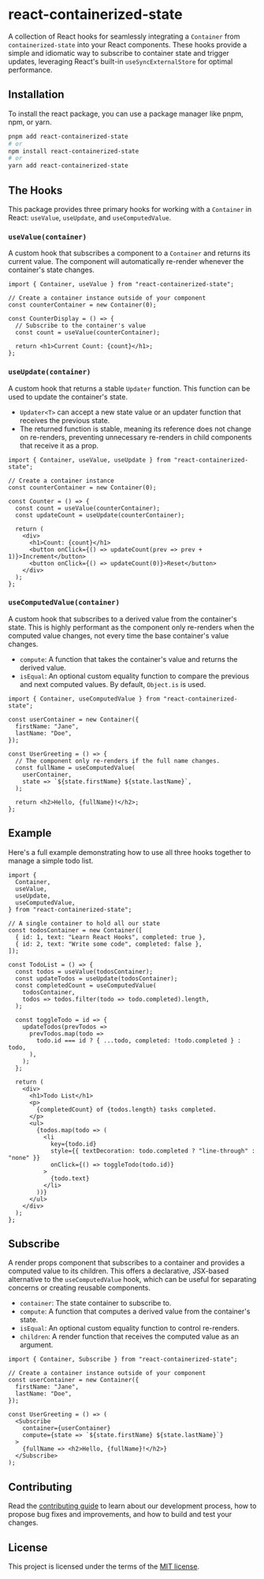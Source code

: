 # react-containerized-state

A collection of React hooks for seamlessly integrating a `Container` from
`containerized-state` into your React components. These hooks provide a simple
and idiomatic way to subscribe to container state and trigger updates,
leveraging React's built-in `useSyncExternalStore` for optimal performance.

## Installation

To install the react package, you can use a package manager like pnpm, npm, or
yarn.

```sh
pnpm add react-containerized-state
# or
npm install react-containerized-state
# or
yarn add react-containerized-state
```

## The Hooks

This package provides three primary hooks for working with a `Container` in
React: `useValue`, `useUpdate`, and `useComputedValue`.

### `useValue(container)`

A custom hook that subscribes a component to a `Container` and returns its
current value. The component will automatically re-render whenever the
container's state changes.

```tsx
import { Container, useValue } from "react-containerized-state";

// Create a container instance outside of your component
const counterContainer = new Container(0);

const CounterDisplay = () => {
  // Subscribe to the container's value
  const count = useValue(counterContainer);

  return <h1>Current Count: {count}</h1>;
};
```

### `useUpdate(container)`

A custom hook that returns a stable `Updater` function. This function can be
used to update the container's state.

- `Updater<T>` can accept a new state value or an updater function that receives
  the previous state.
- The returned function is stable, meaning its reference does not change on
  re-renders, preventing unnecessary re-renders in child components that receive
  it as a prop.

```tsx
import { Container, useValue, useUpdate } from "react-containerized-state";

// Create a container instance
const counterContainer = new Container(0);

const Counter = () => {
  const count = useValue(counterContainer);
  const updateCount = useUpdate(counterContainer);

  return (
    <div>
      <h1>Count: {count}</h1>
      <button onClick={() => updateCount(prev => prev + 1)}>Increment</button>
      <button onClick={() => updateCount(0)}>Reset</button>
    </div>
  );
};
```

### `useComputedValue(container)`

A custom hook that subscribes to a derived value from the container's state.
This is highly performant as the component only re-renders when the computed
value changes, not every time the base container's value changes.

- `compute`: A function that takes the container's value and returns the derived
  value.
- `isEqual`: An optional custom equality function to compare the previous and
  next computed values. By default, `Object.is` is used.

```tsx
import { Container, useComputedValue } from "react-containerized-state";

const userContainer = new Container({
  firstName: "Jane",
  lastName: "Doe",
});

const UserGreeting = () => {
  // The component only re-renders if the full name changes.
  const fullName = useComputedValue(
    userContainer,
    state => `${state.firstName} ${state.lastName}`,
  );

  return <h2>Hello, {fullName}!</h2>;
};
```

## Example

Here's a full example demonstrating how to use all three hooks together to
manage a simple todo list.

```tsx
import {
  Container,
  useValue,
  useUpdate,
  useComputedValue,
} from "react-containerized-state";

// A single container to hold all our state
const todosContainer = new Container([
  { id: 1, text: "Learn React Hooks", completed: true },
  { id: 2, text: "Write some code", completed: false },
]);

const TodoList = () => {
  const todos = useValue(todosContainer);
  const updateTodos = useUpdate(todosContainer);
  const completedCount = useComputedValue(
    todosContainer,
    todos => todos.filter(todo => todo.completed).length,
  );

  const toggleTodo = id => {
    updateTodos(prevTodos =>
      prevTodos.map(todo =>
        todo.id === id ? { ...todo, completed: !todo.completed } : todo,
      ),
    );
  };

  return (
    <div>
      <h1>Todo List</h1>
      <p>
        {completedCount} of {todos.length} tasks completed.
      </p>
      <ul>
        {todos.map(todo => (
          <li
            key={todo.id}
            style={{ textDecoration: todo.completed ? "line-through" : "none" }}
            onClick={() => toggleTodo(todo.id)}
          >
            {todo.text}
          </li>
        ))}
      </ul>
    </div>
  );
};
```

## Subscribe

A render props component that subscribes to a container and provides a computed
value to its children. This offers a declarative, JSX-based alternative to the
`useComputedValue` hook, which can be useful for separating concerns or creating
reusable components.

- `container`: The state container to subscribe to.
- `compute`: A function that computes a derived value from the container's
  state.
- `isEqual`: An optional custom equality function to control re-renders.
- `children`: A render function that receives the computed value as an argument.

```tsx
import { Container, Subscribe } from "react-containerized-state";

// Create a container instance outside of your component
const userContainer = new Container({
  firstName: "Jane",
  lastName: "Doe",
});

const UserGreeting = () => (
  <Subscribe
    container={userContainer}
    compute={state => `${state.firstName} ${state.lastName}`}
  >
    {fullName => <h2>Hello, {fullName}!</h2>}
  </Subscribe>
);
```

## Contributing

Read the
[contributing guide](https://github.com/mimshins/containerized-state/blob/main/CONTRIBUTING.md)
to learn about our development process, how to propose bug fixes and
improvements, and how to build and test your changes.

## License

This project is licensed under the terms of the
[MIT license](https://github.com/mimshins/containerized-state/blob/main/LICENSE).
